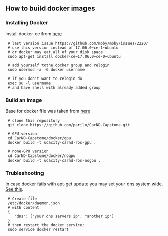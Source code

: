 ## How to build docker images

### Installing Docker

install docker-ce from [here](https://docs.docker.com/engine/installation/linux/docker-ce/ubuntu/)
```
 # last version issue https://github.com/moby/moby/issues/22207
 # use this version instead of 17.06.0~ce-1~ubuntu
 # or docker may eat all of your disk space
 sudo apt-get install docker-ce=17.06.0~ce-0~ubuntu

 # add yourself tothe docker group and relogin
 sudo usermod -a -G docker username

 # if you don't want to relogin do
 exec su -l username
 # and have shell with already added group
```

### Build an image

Base for docker file was taken from [here](https://github.com/osrf/docker_images/blob/7ba58fc107b368d6409c22161070eb93e562f240/ros/kinetic/ubuntu/xenial/desktop-full/Dockerfile)

```
 # clone this repository
 git clone https://github.com/parilo/CarND-Capstone.git

 # GPU version
 cd CarND-Capstone/docker/gpu
 docker build -t udacity-carnd-ros-gpu .

 # none-GPU version
 cd CarND-Capstone/docker/nogpu
 docker build -t udacity-carnd-ros-nogpu .
```

### Trubleshooting

In case docker fails with apt-get update you may set your dns system wide. [See this](https://robinwinslow.uk/2016/06/23/fix-docker-networking-dns/).
```
 # Create file
 /etc/docker/daemon.json
 # with content
 {
    "dns": ["your dns servers ip", "another ip"]
 }
 # then restart the docker service:
 sudo service docker restart
```
